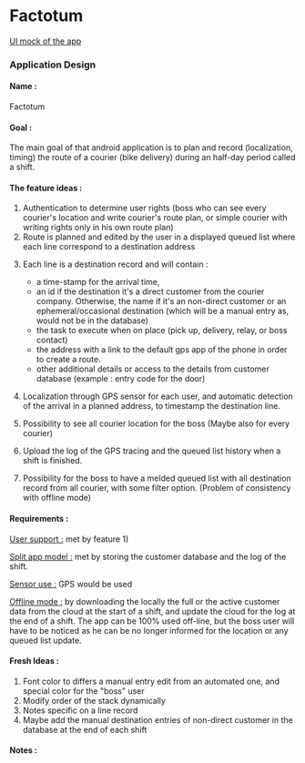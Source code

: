 # Factotum

[UI mock of the app](https://www.figma.com/file/eJQUTJq93wlnZxzrw3NjLE/Factotum-UI?node-id=0%3A1&t=zw2E4JaSMoVI2aMI-1)

### Application Design



#### Name :

Factotum



#### Goal :

The main goal of that android application is to plan and record (localization, timing) the route of a courier (bike delivery) during an half-day period called a shift.



#### The feature ideas :

1) Authentication to determine user rights (boss who can see every courier's location and write courier's route plan, or simple courier with writing rights only in his own route plan)
2) Route is planned and edited by the user in a displayed queued list where each line correspond to a destination address

3. Each line is a destination record and will contain :

   - a time-stamp for the arrival time, 
   - an id if the destination it's a direct customer from the courier company. Otherwise, the name if it's an non-direct customer or an ephemeral/occasional destination (which will be a manual entry as, would not be in the database)
   - the task to execute when on place (pick up, delivery, relay, or boss contact)   
   - the address with a link to the default gps app of the phone in order to create a route.
   - other additional details or access to the details from customer database (example : entry code for the door)

4. Localization through GPS sensor for each user, and automatic detection of the arrival in a planned address, to timestamp the destination line.

5. Possibility to see all courier location for the boss (Maybe also for every courier)

6. Upload the log of the GPS tracing and the queued list history when a shift is finished.

7. Possibility for the boss to have a melded queued list with all destination record from all courier, with some filter option. (Problem of consistency with offline mode)

   

#### Requirements :

<u>User support :</u> met by feature 1) 

<u>Split app model :</u> met by storing the customer database and the log of the shift.

<u>Sensor use :</u> GPS would be used

<u>Offline mode :</u> 
by downloading the locally the full or the active customer data from the cloud at the start of a shift, and update the cloud for the log at the end of a shift.
The app can be 100% used off-line, but the boss user will have to be noticed as he can be no longer informed for the location or any queued list update.



#### Fresh Ideas :

1. Font color to differs a manual entry edit from an automated one, and special color for the "boss" user
2. Modify order of the stack dynamically 
3. Notes specific on a line record 
4. Maybe add the manual destination entries of non-direct customer in the database at the end of each shift



#### Notes :
